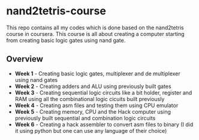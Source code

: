 # nand2tetris-course
This repo contains all my codes which is done based on the nand2tetris course in coursera. This course is all about creating a computer starting from creating basic logic gates using nand gate. 

## Overview
* **Week 1** - Creating basic logic gates, multiplexer and de multiplexer using nand gates
* **Week 2** - Creating adders and ALU using previously built gates
* **Week 3** - Creating sequential logic circuits like a bit holder, register and RAM using all the combinational logic cicuits built previously
* **Week 4** - Creating asm files and testing them using CPU emulator
* **Week 5** - Creating memory, CPU and the Hack computer using previously built sequential and combination logic circuits
* **Week 6** - Creating a hack assembler to convert asm files to binary (I did it using python but one can use any language of their choice)

